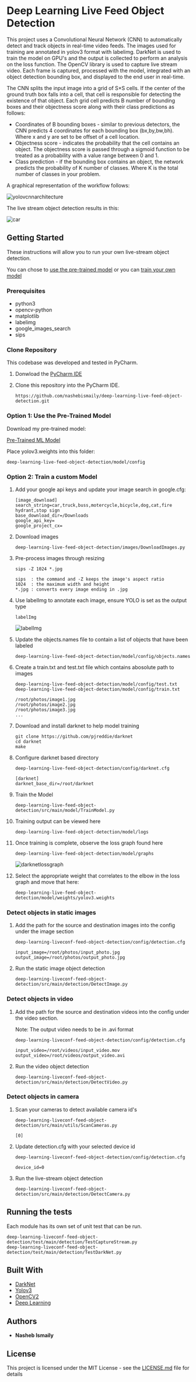 # Deep Learning Live Feed Object Detection

This project uses a Convolutional Neural Network (CNN) to automatically detect and track objects in real-time video feeds. The images used for training are annotated in yolov3 format with labelimg. DarkNet is used to train the model on GPU's and the output is collected to perform an analysis on the loss function. The OpenCV library is used to capture live stream video. Each frame is captured, processed with the model, integrated with an object detection bounding box, and displayed to the end user in real-time. 

The CNN splits the input image into a grid of S×S cells. If the center of the ground truth box falls into a cell, that cell is responsible for detecting the existence of that object. Each grid cell predicts B number of bounding boxes and their objectness score along with their class predictions as follows:

* Coordinates of B bounding boxes - similar to previous detectors, the CNN predicts 4 coordinates for each bounding box (bx,by,bw,bh). Where x and y are set to be offset of a cell location.
* Objectness score - indicates the probability that the cell contains an object. The objectness score is passed through a sigmoid function to be treated as a probability with a value range between 0 and 1. 
* Class prediction - if the bounding box contains an object, the network predicts the probability of K number of classes. Where K is the total number of classes in your problem.

A graphical representation of the workflow follows:

![yolovcnnarchitecture](resources/icons/yolovcnnarchitecture.png)

The live stream object detection results in this:

![car](https://s7.gifyu.com/images/car.gif)

## Getting Started

These instructions will allow you to run your own live-stream object detection.

You can chose to [use the pre-trained model](#option-1-use-the-pre-trained-model)
or you can [train your own model](#option-2-train-a-custom-model)

### Prerequisites

* python3
* opencv-python
* matplotlib
* labelimg
* google_images_search
* sips

### Clone Repository

This codebase was developed and tested in PyCharm.

1. Donwload the [PyCharm IDE](https://www.jetbrains.com/pycharm/download/)

2. Clone this repository into the PyCharm IDE.
    ```
    https://github.com/nashebismaily/deep-learning-live-feed-object-detection.git
    ```

### Option 1: Use the Pre-Trained Model

Download my pre-trained model:

[Pre-Trained ML Model](https://srv-file6.gofile.io/download/Bfj367/yolov3.weights)

Place yolov3.weights into this folder:

```
deep-learning-live-feed-object-detection/model/config
```

### Option 2: Train a custom Model

1. Add your google api keys and update your image search in google.cfg:

    ```
    [image_download]
    search_string=car,truck,buss,motercycle,bicycle,dog,cat,fire hydrant,stop sign
    base_download_dir=/Downloads
    google_api_key=
    google_project_cx=
    ```

2. Download images

    ```
    deep-learning-live-feed-object-detection/images/DownloadImages.py
    ```

3. Pre-process images through resizing
    ```
    sips -Z 1024 *.jpg 

    sips  : the command and -Z keeps the image's aspect ratio
    1024  : the maximum width and height
    *.jpg : converts every image ending in .jpg
    ```

4. Use labelImg to annotate each image, ensure YOLO is set as the output type

    ```
    labelImg
    ```

    ![labelImg](resources/icons/labelImg.png)

5. Update the objects.names file to contain a list of objects that have been labeled

    ```
    deep-learning-live-feed-object-detection/model/config/objects.names 
    ```

6. Create a train.txt and test.txt file which contains abosolute path to images
    ```
    deep-learning-live-feed-object-detection/model/config/test.txt
    deep-learning-live-feed-object-detection/model/config/train.txt
    
    /root/photos/image1.jpg
    /root/photos/image2.jpg
    /root/photos/image3.jpg
    ...
    ```

7. Download and install darknet to help model training

    ```
    git clone https://github.com/pjreddie/darknet
    cd darknet
    make
    ```

8.  Configure darknet based directory

    ```
    deep-learning-live-feed-object-detection/config/darknet.cfg
    
    [darknet]
    darknet_base_dir=/root/darknet
    
    ```

9. Train the Model

    ```
    deep-learning-live-feed-object-detection/src/main/model/TrainModel.py
    ```
    
10. Training output can be viewed here

    ```
    deep-learning-live-feed-object-detection/model/logs
    ```

11. Once training is complete, observe the loss graph found here

    ```
    deep-learning-live-feed-object-detection/model/graphs
    ```

    ![darknetlossgraph](resources/icons/darknetlossgraph.png)

12. Select the appropriate weight that correlates to the elbow in the loss graph and move that here:

    ```
    deep-learning-live-feed-object-detection/model/weights/yolov3.weights
    ```

    
### Detect objects in static images

1. Add the path for the source and destination images into the config under the image section

    ```
    deep-learning-liveconf-feed-object-detection/config/detection.cfg

    input_image=/root/photos/input_photo.jpg
    output_image=/root/photos/output_photo.jpg
    ```

2. Run the static image object detection

    ```
    deep-learning-liveconf-feed-object-detection/src/main/detection/DetectImage.py
    ```

### Detect objects in video

1. Add the path for the source and destination videos into the config under the video section.

   Note: The output video needs to be in .avi format
   
    ```
    deep-learning-liveconf-feed-object-detection/config/detection.cfg

    input_video=/root/videos/input_video.mov
    output_video=/root/videos/output_video.avi
    ```

2. Run the video object detection

    ```
    deep-learning-liveconf-feed-object-detection/src/main/detection/DetectVideo.py
    ```

### Detect objects in camera


1. Scan your cameras to detect available camera id's

    ```
    deep-learning-liveconf-feed-object-detection/src/main/utils/ScanCameras.py

    [0]
    ```

2. Update detection.cfg with your selected device id

    ```
    deep-learning-liveconf-feed-object-detection/config/detection.cfg

    device_id=0
    ```

3. Run the live-stream  object detection

    ```
    deep-learning-liveconf-feed-object-detection/src/main/detection/DetectCamera.py
    ```

## Running the tests

Each module has its own set of unit test that can be run.

```
deep-learning-liveconf-feed-object-detection/test/main/detection/TestCaptureStream.py
deep-learning-liveconf-feed-object-detection/test/main/detection/TestDarkNet.py
```

## Built With

* [DarkNet](https://pjreddie.com/darknet/)
* [Yolov3](https://pjreddie.com/darknet/yolo/)
* [OpenCV2](https://pypi.org/project/opencv-python/)
* [Deep Learning](https://livebook.manning.com/book/grokking-deep-learning-for-computer-vision/chapter-7/v-8/1)

## Authors

* **Nasheb Ismaily** 

## License

This project is licensed under the MIT License - see the [LICENSE.md](LICENSE.md) file for details



